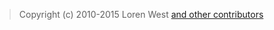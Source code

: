 > Copyright (c) 2010-2015 Loren West [and other contributors](https://github.com/lorenwest/node-config#contributors)